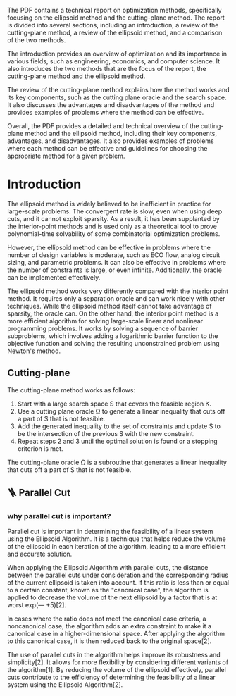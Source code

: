 The PDF contains a technical report on optimization methods, specifically focusing on the ellipsoid method and the cutting-plane method. The report is divided into several sections, including an introduction, a review of the cutting-plane method, a review of the ellipsoid method, and a comparison of the two methods.

The introduction provides an overview of optimization and its importance in various fields, such as engineering, economics, and computer science. It also introduces the two methods that are the focus of the report, the cutting-plane method and the ellipsoid method.

The review of the cutting-plane method explains how the method works and its key components, such as the cutting plane oracle and the search space. It also discusses the advantages and disadvantages of the method and provides examples of problems where the method can be effective.

Overall, the PDF provides a detailed and technical overview of the cutting-plane method and the ellipsoid method, including their key components, advantages, and disadvantages. It also provides examples of problems where each method can be effective and guidelines for choosing the appropriate method for a given problem.

# Introduction

The ellipsoid method is widely believed to be inefficient in practice for large-scale problems. The convergent rate is slow, even when using deep cuts, and it cannot exploit sparsity. As a result, it has been supplanted by the interior-point methods and is used only as a theoretical tool to prove polynomial-time solvability of some combinatorial optimization problems.

However, the ellipsoid method can be effective in problems where the number of design variables is moderate, such as ECO flow, analog circuit sizing, and parametric problems. It can also be effective in problems where the number of constraints is large, or even infinite. Additionally, the oracle can be implemented effectively.

The ellipsoid method works very differently compared with the interior point method. It requires only a separation oracle and can work nicely with other techniques. While the ellipsoid method itself cannot take advantage of sparsity, the oracle can. On the other hand, the interior point method is a more efficient algorithm for solving large-scale linear and nonlinear programming problems. It works by solving a sequence of barrier subproblems, which involves adding a logarithmic barrier function to the objective function and solving the resulting unconstrained problem using Newton's method.

## Cutting-plane

The cutting-plane method works as follows:

1. Start with a large search space S that covers the feasible region K.
2. Use a cutting plane oracle Ω to generate a linear inequality that cuts off a part of S that is not feasible.
3. Add the generated inequality to the set of constraints and update S to be the intersection of the previous S with the new constraint.
4. Repeat steps 2 and 3 until the optimal solution is found or a stopping criterion is met.

The cutting-plane oracle Ω is a subroutine that generates a linear inequality that cuts off a part of S that is not feasible.

## 🪜 Parallel Cut

### why parallel cut is important?

Parallel cut is important in determining the feasibility of a linear system using the Ellipsoid Algorithm. It is a technique that helps reduce the volume of the ellipsoid in each iteration of the algorithm, leading to a more efficient and accurate solution.

When applying the Ellipsoid Algorithm with parallel cuts, the distance between the parallel cuts under consideration and the corresponding radius of the current ellipsoid is taken into account. If this ratio is less than or equal to a certain constant, known as the "canonical case", the algorithm is applied to decrease the volume of the next ellipsoid by a factor that is at worst exp(— +5)[2].

In cases where the ratio does not meet the canonical case criteria, a noncanonical case, the algorithm adds an extra constraint to make it a canonical case in a higher-dimensional space. After applying the algorithm to this canonical case, it is then reduced back to the original space[2].

The use of parallel cuts in the algorithm helps improve its robustness and simplicity[2]. It allows for more flexibility by considering different variants of the algorithm[1]. By reducing the volume of the ellipsoid effectively, parallel cuts contribute to the efficiency of determining the feasibility of a linear system using the Ellipsoid Algorithm[2].
